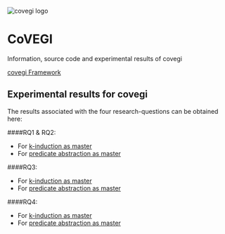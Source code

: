 ![covegi logo](https://raw.githubusercontent.com/covegi/covegi.github.io/master/covegi.png  "covegi logo" )
# CoVEGI
Information, source code and experimental results of covegi

[covegi Framework](covegiFramework)

## Experimental results for covegi
The results associated with the four research-questions can be obtained here:

####RQ1 & RQ2:
+ For [k-induction as master](evaluation/tabels/rq1/rq1-kind.html)
+ For [predicate abstraction as master](evaluation/tabels/rq1/rq1-kind.html)

####RQ3: 
+ For [k-induction as master](evaluation/tabels/rq3/rq3-kind.html)
+ For [predicate abstraction as master](evaluation/tabels/rq3/rq3-kind.html)

####RQ4: 
+ For [k-induction as master](evaluation/tabels/rq4/rq4-kind.html)
+ For [predicate abstraction as master](evaluation/tabels/rq4/rq4-kind.html)

